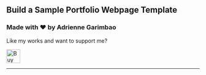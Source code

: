 ## Build a Sample Portfolio Webpage Template

### Made with ❤️ by Adrienne Garimbao

Like my works and want to support me?

<a href='https://ko-fi.com/Y8Y7FYSLB' target='_blank'><img height='36' style='border:0px;height:36px;' src='https://storage.ko-fi.com/cdn/kofi2.png?v=3' border='0' alt='Buy Me a Coffee at ko-fi.com' /></a>


---